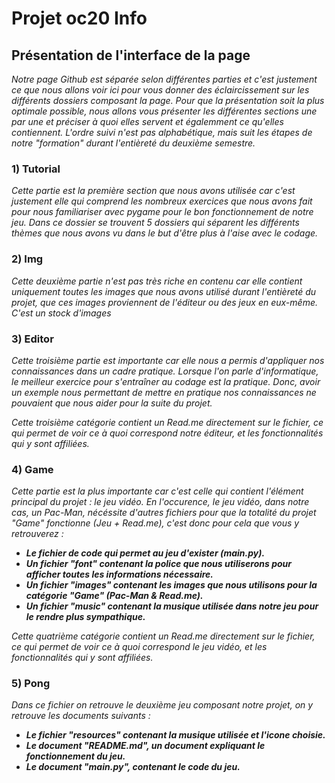 # Projet oc20 Info

## Présentation de l'interface de la page
*Notre page Github est séparée selon différentes parties et c'est justement ce que nous allons voir ici pour vous donner des éclaircissement sur les différents dossiers composant la page. Pour que la présentation soit la plus optimale possible, nous allons vous présenter les différentes sections une par une et préciser à quoi elles servent et égalemment ce qu'elles contiennent. L'ordre suivi n'est pas alphabétique, mais suit les étapes de notre "formation" durant l'entièreté du deuxième semestre.*

### 1) Tutorial
*Cette partie est la première section que nous avons utilisée car c'est justement elle qui comprend les nombreux exercices que nous avons fait pour nous familiariser avec pygame pour le bon fonctionnement de notre jeu. Dans ce dossier se trouvent 5 dossiers qui séparent les différents thèmes que nous avons vu dans le but d'être plus à l'aise avec le codage.*

### 2) Img
*Cette deuxième partie n'est pas très riche en contenu car elle contient uniquement toutes les images que nous avons utilisé durant l'entièreté du projet, que ces images proviennent de l'éditeur ou des jeux en eux-même. C'est un stock d'images*

### 3) Editor
*Cette troisième partie est importante car elle nous a permis d'appliquer nos connaissances dans un cadre pratique. Lorsque l'on parle d'informatique, le meilleur exercice pour s'entraîner au codage est la pratique. Donc, avoir un exemple nous permettant de mettre en pratique nos connaissances ne pouvaient que nous aider pour la suite du projet.*

*Cette troisième catégorie contient un Read.me directement sur le fichier, ce qui permet de voir ce à quoi correspond notre éditeur, et les fonctionnalités qui y sont affiliées.*

### 4) Game
*Cette partie est la plus importante car c'est celle qui contient l'élément principal du projet : le jeu vidéo. En l'occurence, le jeu vidéo, dans notre cas, un Pac-Man, nécéssite d'autres fichiers pour que la totalité du projet "Game" fonctionne (Jeu + Read.me), c'est donc pour cela que vous y retrouverez :*
* ***Le fichier de code qui permet au jeu d'exister (main.py).***
* ***Un fichier "font" contenant la police que nous utiliserons pour afficher toutes les informations nécessaire.***
* ***Un fichier "images" contenant les images que nous utilisons pour la catégorie "Game" (Pac-Man & Read.me).***
* ***Un fichier "music" contenant la musique utilisée dans notre jeu pour le rendre plus sympathique.***

*Cette quatrième catégorie contient un Read.me directement sur le fichier, ce qui permet de voir ce à quoi correspond le jeu vidéo, et les fonctionnalités qui y sont affiliées.*

### 5) Pong
*Dans ce fichier on retrouve le deuxième jeu composant notre projet, on y retrouve les documents suivants :*
* ***Le fichier "resources" contenant la musique utilisée et l'icone choisie.***
* ***Le document "README.md", un document expliquant le fonctionnement du jeu.***
* ***Le document "main.py", contenant le code du jeu.***

